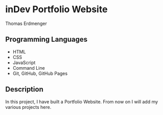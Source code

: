 # inDev Portfolio Website
Thomas Erdmenger

## Programming Languages
- HTML
- CSS
- JavaScript
- Command Line
- Git, GitHub, GitHub Pages

## Description
In this project, I have built a Portfolio Website. From now on I will add my various projects here.